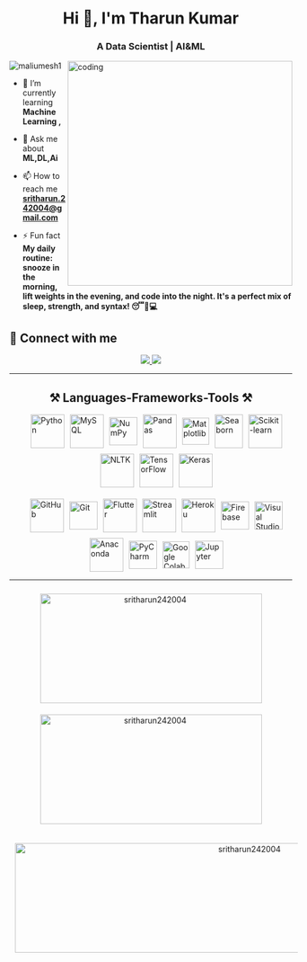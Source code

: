 <h1 align="center">Hi 👋, I'm  Tharun Kumar</h1>
<h3 align="center">A Data Scientist | AI&ML </h3>

<image align="right" alt="coding" width="400" src="https://user-images.githubusercontent.com/55389276/140866485-8fb1c876-9a8f-4d6a-98dc-08c4981eaf70.gif">
<p align="left"> <img src="https://komarev.com/ghpvc/?username=maliumesh1&label=Profile%20views&color=0e75b6&style=flat" alt="maliumesh1" /> </p>

- 🌱 I’m currently learning **Machine Learning ,**

- 💬 Ask me about **ML,DL,Ai**

- 📫 How to reach me **sritharun.242004@gmail.com**

- ⚡ Fun fact **My daily routine: snooze in the morning, lift weights in the evening, and code into the night. It's a perfect mix of sleep, strength, and syntax! 😴💪💻**

## 🤝 Connect with me
</div>
 
<div align="center"> 
  <a href="mailto:sritharun.242004@gmail.com">
    <img src="https://img.shields.io/badge/Gmail-333333?style=for-the-badge&logo=gmail&logoColor=red" />
  </a>
  <a href="https://www.linkedin.com/in/tharunkumarl" target="_blank">
    <img src="https://img.shields.io/badge/LinkedIn-0077B5?style=for-the-badge&logo=linkedin&logoColor=white" target="_blank" />
  </a>
</div>
<hr/>
 
<h2 align="center">⚒️ Languages-Frameworks-Tools ⚒️</h2>
<div style="display: flex; flex-wrap: wrap; gap: 10px; justify-content: center; padding-left: 20px;">
  <!-- First Row -->
  <a href="https://www.python.org/" target="_blank" rel="noreferrer" style="display: flex; align-items: center; justify-content: center;">
    <img src="https://img.icons8.com/color/48/python--v1.png" alt="Python" width="60" height="60"/>
  </a>
  <a href="https://www.mysql.com/" target="_blank" rel="noreferrer" style="display: flex; align-items: center; justify-content: center;">
    <img src="https://img.icons8.com/?size=100&id=UFXRpPFebwa2&format=png&color=000000" alt="MySQL" width="60" height="60"/>
  </a>
  <a href="https://numpy.org/" target="_blank" rel="noreferrer" style="display: flex; align-items: center; justify-content: center;">
    <img src="https://img.icons8.com/color/48/numpy.png" alt="NumPy" width="50" height="50"/>
  </a>
  <a href="https://pandas.pydata.org/" target="_blank" rel="noreferrer" style="display: flex; align-items: center; justify-content: center;">
    <img src="https://img.icons8.com/color/48/pandas.png" alt="Pandas" width="60" height="60"/>
  </a>
  <a href="https://matplotlib.org/" target="_blank" rel="noreferrer" style="display: flex; align-items: center; justify-content: center;">
    <img src="https://upload.wikimedia.org/wikipedia/commons/8/84/Matplotlib_icon.svg" alt="Matplotlib" width="48" height="48"/>
  </a>
  <a href="https://seaborn.pydata.org/" target="_blank" rel="noreferrer" style="display: flex; align-items: center; justify-content: center;">
    <img src="https://seaborn.pydata.org/_images/logo-tall-lightbg.svg" alt="Seaborn" width="50" height="60"/>
  </a>
  <a href="https://scikit-learn.org/" target="_blank" rel="noreferrer" style="display: flex; align-items: center; justify-content: center;">
    <img src="https://upload.wikimedia.org/wikipedia/commons/0/05/Scikit_learn_logo_small.svg" alt="Scikit-learn" width="60" height="60"/>
  </a>
  <a href="https://www.nltk.org/" target="_blank" rel="noreferrer" style="display: flex; align-items: center; justify-content: center;">
    <img src="https://miro.medium.com/v2/resize:fit:592/1*YM2HXc7f4v02pZBEO8h-qw.png" alt="NLTK" width="60" height="60"/>
  </a>
  <a href="https://www.tensorflow.org/" target="_blank" rel="noreferrer" style="display: flex; align-items: center; justify-content: center;">
    <img src="https://img.icons8.com/color/48/tensorflow.png" alt="TensorFlow" width="60" height="60"/>
  </a>
  <a href="https://keras.io/" target="_blank" rel="noreferrer" style="display: flex; align-items: center; justify-content: center;">
    <img src="https://img.icons8.com/material-rounded/24/keras.png" alt="Keras" width="60" height="60"/>
  </a>
</div>

<!-- Transparent Line -->
<div style="height: 20px;"></div>

<div style="display: flex; flex-wrap: wrap; gap: 10px; justify-content: center; padding-left: 20px;">
  <!-- Second Row -->
  <a href="https://github.com/" target="_blank" rel="noreferrer" style="display: flex; align-items: center; justify-content: center;">
    <img src="https://img.icons8.com/ios-glyphs/30/github.png" alt="GitHub" width="60" height="60"/>
  </a>
  <a href="https://git-scm.com/" target="_blank" rel="noreferrer" style="display: flex; align-items: center; justify-content: center;">
    <img src="https://img.icons8.com/color/48/git.png" alt="Git" width="50" height="50"/>
  </a>
  <a href="https://flutter.dev/" target="_blank" rel="noreferrer" style="display: flex; align-items: center; justify-content: center;">
    <img src="https://img.icons8.com/fluency/50/flutter.png" alt="Flutter" width="60" height="60"/>
  </a>
  <a href="https://streamlit.io/" target="_blank" rel="noreferrer" style="display: flex; align-items: center; justify-content: center;">
    <img src="https://seeklogo.com/images/S/streamlit-logo-1A3B208AE4-seeklogo.com.png" alt="Streamlit" width="60" height="60"/>
  </a>
  <a href="https://www.heroku.com/" target="_blank" rel="noreferrer" style="display: flex; align-items: center; justify-content: center;">
    <img src="https://static-00.iconduck.com/assets.00/heroku-icon-2048x2048-4rs1dp6p.png" alt="Heroku" width="60" height="60"/>
  </a>
  <a href="https://firebase.google.com/" target="_blank" rel="noreferrer" style="display: flex; align-items: center; justify-content: center;">
    <img src="https://img.icons8.com/color/48/firebase.png" alt="Firebase" width="50" height="50"/>
  </a>
  <a href="https://visualstudio.microsoft.com/" target="_blank" rel="noreferrer" style="display: flex; align-items: center; justify-content: center;">
    <img src="https://img.icons8.com/color/48/visual-studio--v1.png" alt="Visual Studio" width="50" height="50"/>
  </a>
  <a href="https://www.anaconda.com/" target="_blank" rel="noreferrer" style="display: flex; align-items: center; justify-content: center;">
    <img src="https://img.icons8.com/fluency/50/anaconda--v2.png" alt="Anaconda" width="60" height="60"/>
  </a>
  <a href="https://www.jetbrains.com/pycharm/" target="_blank" rel="noreferrer" style="display: flex; align-items: center; justify-content: center;">
    <img src="https://img.icons8.com/color/48/pycharm--v2.png" alt="PyCharm" width="50" height="50"/>
  </a>
  <a href="https://colab.research.google.com/" target="_blank" rel="noreferrer" style="display: flex; align-items: center; justify-content: center;">
    <img src="https://img.icons8.com/color/48/google-colab.png" alt="Google Colab" width="48" height="48"/>
  </a>
  <a href="https://jupyter.org/" target="_blank" rel="noreferrer" style="display: flex; align-items: center; justify-content: center;">
    <img src="https://img.icons8.com/fluency/50/jupyter.png" alt="Jupyter" width="50" height="50"/>
  </a>
</div>
<hr/>
<div align="center">
  <!-- First Row: Most Used Languages and GitHub Stats -->
  <p>
    <img src="https://github-readme-stats.vercel.app/api/top-langs?username=sritharun242004&show_icons=true&locale=en&layout=compact" alt="sritharun242004" style="margin: 10px; height: 195px; width: 395px;"/>
    <img src="https://github-readme-stats.vercel.app/api?username=sritharun242004&show_icons=true&locale=en" alt="sritharun242004" style="margin: 10px; height: 195px; width: 395px;"/>
  </p>

  <!-- Second Row: Streak Stats -->
  <p>
    <img src="https://github-readme-streak-stats.herokuapp.com/?user=sritharun242004&" alt="sritharun242004" style="margin: 10px; height: 195px; width: 820px;"/>
  </p>
</div>



